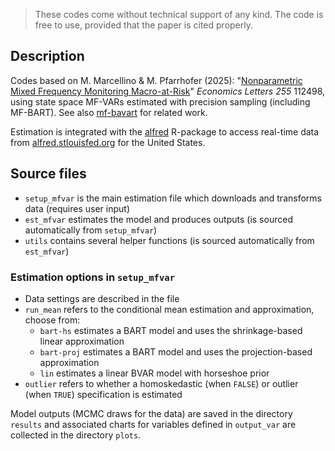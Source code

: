 > These codes come without technical support of any kind. The code is free to use, provided that the paper is cited properly.

## Description
Codes based on M. Marcellino & M. Pfarrhofer (2025): "[Nonparametric Mixed Frequency Monitoring Macro-at-Risk](https://doi.org/10.1016/j.econlet.2025.112498)" _Economics Letters_ *255* 112498, using state space MF-VARs estimated with precision sampling (including MF-BART). See also [mf-bavart](https://github.com/mpfarrho/mf-bavart) for related work.

Estimation is integrated with the [alfred](https://cran.r-project.org/web/packages/alfred/index.html) R-package to access real-time data from [alfred.stlouisfed.org](https://alfred.stlouisfed.org) for the United States.

## Source files
- `setup_mfvar` is the main estimation file which downloads and transforms data (requires user input)
- `est_mfvar` estimates the model and produces outputs (is sourced automatically from `setup_mfvar`)
- `utils` contains several helper functions (is sourced automatically from `est_mfvar`)

### Estimation options in `setup_mfvar`
- Data settings are described in the file
- `run_mean` refers to the conditional mean estimation and approximation, choose from:
  - `bart-hs` estimates a BART model and uses the shrinkage-based linear approximation
  - `bart-proj` estimates a BART model and uses the projection-based approximation
  - `lin` estimates a linear BVAR model with horseshoe prior
 - `outlier` refers to whether a homoskedastic (when `FALSE`) or outlier (when `TRUE`) specification is estimated

Model outputs (MCMC draws for the data) are saved in the directory `results` and associated charts for variables defined in `output_var` are collected in the directory `plots`.
